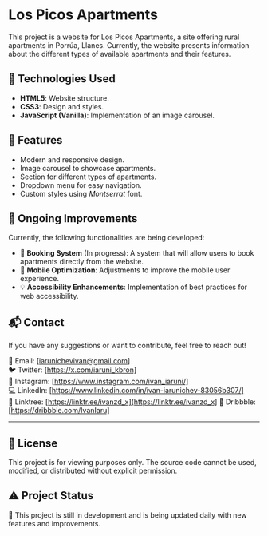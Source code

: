 # Los Picos Apartments

This project is a website for Los Picos Apartments, a site offering rural apartments in Porrúa, Llanes. Currently, the website presents information about the different types of available apartments and their features.

## 🚀 Technologies Used

- **HTML5**: Website structure.
- **CSS3**: Design and styles.
- **JavaScript (Vanilla)**: Implementation of an image carousel.

## 📌 Features

- Modern and responsive design.
- Image carousel to showcase apartments.
- Section for different types of apartments.
- Dropdown menu for easy navigation.
- Custom styles using *Montserrat* font.

## 🔧 Ongoing Improvements

Currently, the following functionalities are being developed:

- 🏡 **Booking System** (In progress): A system that will allow users to book apartments directly from the website.
- 📱 **Mobile Optimization**: Adjustments to improve the mobile user experience.
- 💡 **Accessibility Enhancements**: Implementation of best practices for web accessibility.

## 📬 Contact

If you have any suggestions or want to contribute, feel free to reach out!

📧 Email: [iarunichevivan@gmail.com]  
🐦 Twitter: [https://x.com/iaruni_kbron]  
📸 Instagram: [https://www.instagram.com/ivan_iaruni/]  
💻 LinkedIn: [https://www.linkedin.com/in/ivan-iarunichev-83056b307/]  
🔗 Linktree: [https://linktr.ee/ivanzd_x](https://linktr.ee/ivanzd_x]
📝 Dribbble: [https://dribbble.com/IvanIaru]

---

## 📜 License

This project is for viewing purposes only. The source code cannot be used, modified, or distributed without explicit permission.

## ⚠️ Project Status

🚧 This project is still in development and is being updated daily with new features and improvements.
